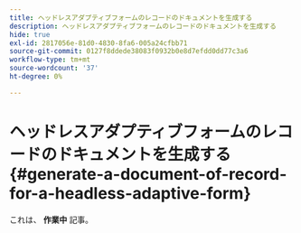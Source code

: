 ```yaml
---
title: ヘッドレスアダプティブフォームのレコードのドキュメントを生成する
description: ヘッドレスアダプティブフォームのレコードのドキュメントを生成する
hide: true
exl-id: 2817056e-81d0-4830-8fa6-005a24cfbb71
source-git-commit: 0127f8ddede38083f0932b0e8d7efdd0dd77c3a6
workflow-type: tm+mt
source-wordcount: '37'
ht-degree: 0%

---
```


# ヘッドレスアダプティブフォームのレコードのドキュメントを生成する {#generate-a-document-of-record-for-a-headless-adaptive-form}

<span class="preview"> これは、 **作業中** 記事。</span>
